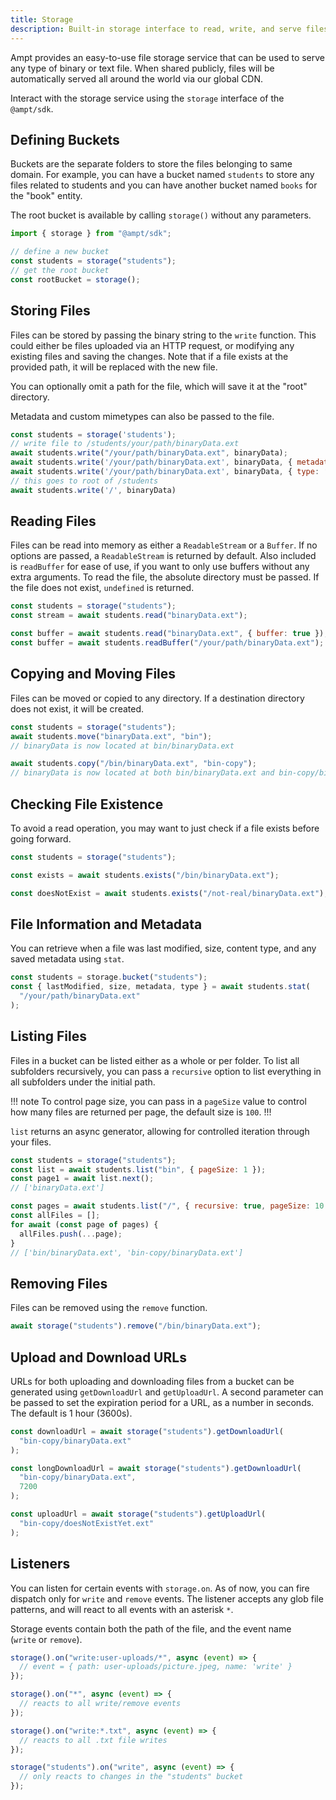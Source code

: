 ```yaml
---
title: Storage
description: Built-in storage interface to read, write, and serve files programmatically.
---
```


Ampt provides an easy-to-use file storage service that can be used to serve any type of binary or text file. When shared publicly, files will be automatically served all around the world via our global CDN.

Interact with the storage service using the `storage` interface of the `@ampt/sdk`.

## Defining Buckets

Buckets are the separate folders to store the files belonging to same domain. For example, you can have a bucket named `students` to store any files related to students and you can have another bucket named `books` for the "book" entity.

The root bucket is available by calling `storage()` without any parameters.

```javascript
import { storage } from "@ampt/sdk";

// define a new bucket
const students = storage("students");
// get the root bucket
const rootBucket = storage();
```

## Storing Files

Files can be stored by passing the binary string to the `write` function. This could either be files uploaded via an HTTP request, or modifying any existing files and saving the changes. Note that if a file exists at the provided path, it will be replaced with the new file.

You can optionally omit a path for the file, which will save it at the "root" directory.

Metadata and custom mimetypes can also be passed to the file.

```javascript
const students = storage('students');
// write file to /students/your/path/binaryData.ext
await students.write("/your/path/binaryData.ext", binaryData);
await students.write('/your/path/binaryData.ext', binaryData, { metadata: { isThisAFile: true } })
await students.write('/your/path/binaryData.ext', binaryData, { type: ‘application/octet-stream’ })
// this goes to root of /students
await students.write('/', binaryData)
```

## Reading Files

Files can be read into memory as either a `ReadableStream` or a `Buffer`. If no options are passed, a `ReadableStream` is returned by default. Also included is `readBuffer` for ease of use, if you want to only use buffers without any extra arguments. To read the file, the absolute directory must be passed. If the file does not exist, `undefined` is returned.

```javascript
const students = storage("students");
const stream = await students.read("binaryData.ext");

const buffer = await students.read("binaryData.ext", { buffer: true });
const buffer = await students.readBuffer("/your/path/binaryData.ext");
```

## Copying and Moving Files

Files can be moved or copied to any directory. If a destination directory does not exist, it will be created.

```javascript
const students = storage("students");
await students.move("binaryData.ext", "bin");
// binaryData is now located at bin/binaryData.ext

await students.copy("/bin/binaryData.ext", "bin-copy");
// binaryData is now located at both bin/binaryData.ext and bin-copy/binaryData.ext
```

## Checking File Existence

To avoid a read operation, you may want to just check if a file exists before going forward.

```javascript
const students = storage("students");

const exists = await students.exists("/bin/binaryData.ext");

const doesNotExist = await students.exists("/not-real/binaryData.ext");
```

## File Information and Metadata

You can retrieve when a file was last modified, size, content type, and any saved metadata using `stat`.

```javascript
const students = storage.bucket("students");
const { lastModified, size, metadata, type } = await students.stat(
  "/your/path/binaryData.ext"
);
```

## Listing Files

Files in a bucket can be listed either as a whole or per folder. To list all subfolders recursively, you can pass a `recursive` option to list everything in all subfolders under the initial path.

!!! note
To control page size, you can pass in a `pageSize` value to control how many files are returned per page, the default size is `100`.
!!!

`list` returns an async generator, allowing for controlled iteration through your files.

```javascript
const students = storage("students");
const list = await students.list("bin", { pageSize: 1 });
const page1 = await list.next();
// ['binaryData.ext']

const pages = await students.list("/", { recursive: true, pageSize: 10 });
const allFiles = [];
for await (const page of pages) {
  allFiles.push(...page);
}
// ['bin/binaryData.ext', 'bin-copy/binaryData.ext']
```

## Removing Files

Files can be removed using the `remove` function.

```javascript
await storage("students").remove("/bin/binaryData.ext");
```

## Upload and Download URLs

URLs for both uploading and downloading files from a bucket can be generated using `getDownloadUrl` and `getUploadUrl`. A second parameter can be passed to set the expiration period for a URL, as a number in seconds. The default is 1 hour (3600s).

```javascript
const downloadUrl = await storage("students").getDownloadUrl(
  "bin-copy/binaryData.ext"
);

const longDownloadUrl = await storage("students").getDownloadUrl(
  "bin-copy/binaryData.ext",
  7200
);

const uploadUrl = await storage("students").getUploadUrl(
  "bin-copy/doesNotExistYet.ext"
);
```

## Listeners

You can listen for certain events with `storage.on`. As of now, you can fire dispatch only for `write` and `remove` events. The listener accepts any glob file patterns, and will react to all events with an asterisk `*`.

Storage events contain both the path of the file, and the event name (`write` or `remove`).

```javascript
storage().on("write:user-uploads/*", async (event) => {
  // event = { path: user-uploads/picture.jpeg, name: 'write' }
});

storage().on("*", async (event) => {
  // reacts to all write/remove events
});

storage().on("write:*.txt", async (event) => {
  // reacts to all .txt file writes
});

storage("students").on("write", async (event) => {
  // only reacts to changes in the "students" bucket
});
```
